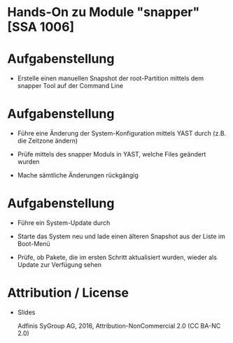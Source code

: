 # Hands-On zu Module "snapper" [SSA 1006]

# Aufgabenstellung

* Erstelle einen manuellen Snapshot der root-Partition mittels dem snapper Tool auf der Command Line

# Aufgabenstellung

* Führe eine Änderung der System-Konfiguration mittels YAST durch (z.B. die Zeitzone ändern)

* Prüfe mittels des snapper Moduls in YAST, welche Files geändert wurden

* Mache sämtliche Änderungen rückgängig

# Aufgabenstellung

* Führe ein System-Update durch

* Starte das System neu und lade einen älteren Snapshot aus der Liste im Boot-Menü

* Prüfe, ob Pakete, die im ersten Schritt aktualisiert wurden, wieder als Update zur Verfügung sehen

# Attribution / License

* Slides

  Adfinis SyGroup AG, 2016, Attribution-NonCommercial 2.0 (CC BA-NC 2.0)
